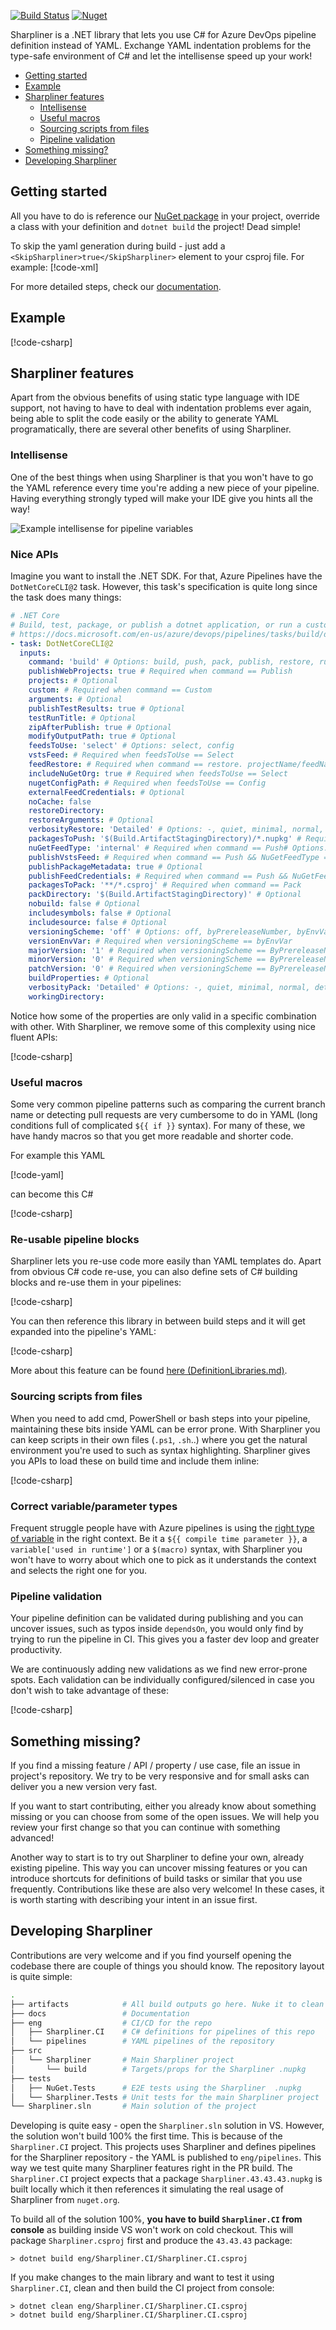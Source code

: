 [![Build Status](https://dev.azure.com/premun/Sharpliner/_apis/build/status/sharpliner-pr?branchName=main)](https://dev.azure.com/premun/Sharpliner/_build/latest?definitionId=6&branchName=main) [![Nuget](https://img.shields.io/nuget/v/Sharpliner)](https://www.nuget.org/packages/Sharpliner/)

Sharpliner is a .NET library that lets you use C# for Azure DevOps pipeline definition instead of YAML.
Exchange YAML indentation problems for the type-safe environment of C# and let the intellisense speed up your work!

- [Getting started](#getting-started)
- [Example](#example)
- [Sharpliner features](#sharpliner-features)
  - [Intellisense](#intellisense)
  - [Useful macros](#useful-macros)
  - [Sourcing scripts from files](#sourcing-scripts-from-files)
  - [Pipeline validation](#pipeline-validation)
- [Something missing?](#something-missing)
- [Developing Sharpliner](#developing-sharpliner)

## Getting started

All you have to do is reference our [NuGet package](https://www.nuget.org/packages/Sharpliner/) in your project, override a class with your definition and `dotnet build` the project! Dead simple!

To skip the yaml generation during build - just add a `<SkipSharpliner>true</SkipSharpliner>` element to your csproj file.
For example:
[!code-xml[](tests/E2E.Tests/ProjectUsingTheLibrarySkipPublish/E2E.Tests.ProjectUsingTheLibrarySkipPublish.csproj#L8-L10)]

For more detailed steps, check our [documentation](https://github.com/sharpliner/sharpliner/blob/main/docs/AzureDevOps/GettingStarted.md).

## Example

[!code-csharp[](tests/Sharpliner.Tests/AzureDevOps/Docs/ReadmeTests.cs#main-example)]

## Sharpliner features

Apart from the obvious benefits of using static type language with IDE support, not having to have to deal with indentation problems ever again, being able to split the code easily or the ability to generate YAML programatically, there are several other benefits of using Sharpliner.

### Intellisense
One of the best things when using Sharpliner is that you won't have to go the YAML reference every time you're adding a new piece of your pipeline.
Having everything strongly typed will make your IDE give you hints all the way!

![Example intellisense for pipeline variables](https://raw.githubusercontent.com/sharpliner/sharpliner/main/docs/images/variables-intellisense.png)

### Nice APIs

Imagine you want to install the .NET SDK. For that, Azure Pipelines have the `DotNetCoreCLI@2` task.
However, this task's specification is quite long since the task does many things:

```yaml
# .NET Core
# Build, test, package, or publish a dotnet application, or run a custom dotnet command
# https://docs.microsoft.com/en-us/azure/devops/pipelines/tasks/build/dotnet-core-cli?view=azure-devops
- task: DotNetCoreCLI@2
  inputs:
    command: 'build' # Options: build, push, pack, publish, restore, run, test, custom
    publishWebProjects: true # Required when command == Publish
    projects: # Optional
    custom: # Required when command == Custom
    arguments: # Optional
    publishTestResults: true # Optional
    testRunTitle: # Optional
    zipAfterPublish: true # Optional
    modifyOutputPath: true # Optional
    feedsToUse: 'select' # Options: select, config
    vstsFeed: # Required when feedsToUse == Select
    feedRestore: # Required when command == restore. projectName/feedName for project-scoped feed. FeedName only for organization-scoped feed.
    includeNuGetOrg: true # Required when feedsToUse == Select
    nugetConfigPath: # Required when feedsToUse == Config
    externalFeedCredentials: # Optional
    noCache: false
    restoreDirectory:
    restoreArguments: # Optional
    verbosityRestore: 'Detailed' # Options: -, quiet, minimal, normal, detailed, diagnostic
    packagesToPush: '$(Build.ArtifactStagingDirectory)/*.nupkg' # Required when command == Push
    nuGetFeedType: 'internal' # Required when command == Push# Options: internal, external
    publishVstsFeed: # Required when command == Push && NuGetFeedType == Internal
    publishPackageMetadata: true # Optional
    publishFeedCredentials: # Required when command == Push && NuGetFeedType == External
    packagesToPack: '**/*.csproj' # Required when command == Pack
    packDirectory: '$(Build.ArtifactStagingDirectory)' # Optional
    nobuild: false # Optional
    includesymbols: false # Optional
    includesource: false # Optional
    versioningScheme: 'off' # Options: off, byPrereleaseNumber, byEnvVar, byBuildNumber
    versionEnvVar: # Required when versioningScheme == byEnvVar
    majorVersion: '1' # Required when versioningScheme == ByPrereleaseNumber
    minorVersion: '0' # Required when versioningScheme == ByPrereleaseNumber
    patchVersion: '0' # Required when versioningScheme == ByPrereleaseNumber
    buildProperties: # Optional
    verbosityPack: 'Detailed' # Options: -, quiet, minimal, normal, detailed, diagnostic
    workingDirectory:
```

Notice how some of the properties are only valid in a specific combination with other.
With Sharpliner, we remove some of this complexity using nice fluent APIs:

[!code-csharp[](tests/Sharpliner.Tests/AzureDevOps/Docs/ReadmeTests.cs#dotnet-fluent-api)]

### Useful macros
Some very common pipeline patterns such as comparing the current branch name or detecting pull requests are very cumbersome to do in YAML (long conditions full of complicated `${{ if }}` syntax).
For many of these, we have handy macros so that you get more readable and shorter code.

For example this YAML

[!code-yaml[](tests/Sharpliner.Tests/AzureDevOps/Docs/ReadmeTests.cs#useful-macros-yaml)]

can become this C#

[!code-csharp[](tests/Sharpliner.Tests/AzureDevOps/Docs/ReadmeTests.cs#useful-macros-csharp)]

### Re-usable pipeline blocks
Sharpliner lets you re-use code more easily than YAML templates do.
Apart from obvious C# code re-use, you can also define sets of C# building blocks and re-use them in your pipelines:

[!code-csharp[](tests/Sharpliner.Tests/AzureDevOps/Docs/ReadmeTests.cs#pipeline-library)]

You can then reference this library in between build steps and it will get expanded into the pipeline's YAML:

[!code-csharp[](tests/Sharpliner.Tests/AzureDevOps/Docs/ReadmeTests.cs#pipeline-library-usage)]

More about this feature can be found [here (DefinitionLibraries.md)](https://github.com/sharpliner/sharpliner/blob/main/docs/AzureDevOps/DefinitionLibraries.md).


### Sourcing scripts from files
When you need to add cmd, PowerShell or bash steps into your pipeline, maintaining these bits inside YAML can be error prone.
With Sharpliner you can keep scripts in their own files (`.ps1`, `.sh`..) where you get the natural environment you're used to such as syntax highlighting.
Sharpliner gives you APIs to load these on build time and include them inline:

[!code-csharp[](tests/Sharpliner.Tests/AzureDevOps/Docs/ReadmeTests.cs#sourcing-from-files)]

### Correct variable/parameter types
Frequent struggle people have with Azure pipelines is using the [right type of variable](https://docs.microsoft.com/en-us/azure/devops/pipelines/process/variables?view=azure-devops&tabs=yaml%2Cbatch#understand-variable-syntax) in the right context.
Be it a `${{ compile time parameter }}`, a `variable['used in runtime']` or a `$(macro)` syntax, with Sharpliner you won't have to worry about which one to pick as it understands the context and selects the right one for you.

### Pipeline validation
Your pipeline definition can be validated during publishing and you can uncover issues, such as typos inside `dependsOn`, you would only find by trying to run the pipeline in CI.
This gives you a faster dev loop and greater productivity.

We are continuously adding new validations as we find new error-prone spots.
Each validation can be individually configured/silenced in case you don't wish to take advantage of these:

[!code-csharp[](tests/Sharpliner.Tests/AzureDevOps/Docs/ReadmeTests.cs#configuration)]

## Something missing?

If you find a missing feature / API / property / use case, file an issue in project's repository.
We try to be very responsive and for small asks can deliver you a new version very fast.

If you want to start contributing, either you already know about something missing or you can choose from some of the open issues.
We will help you review your first change so that you can continue with something advanced!

Another way to start is to try out Sharpliner to define your own, already existing pipeline.
This way you can uncover missing features or you can introduce shortcuts for definitions of build tasks or similar that you use frequently.
Contributions like these are also very welcome!
In these cases, it is worth starting with describing your intent in an issue first.

## Developing Sharpliner

Contributions are very welcome and if you find yourself opening the codebase there are couple of things you should know.
The repository layout is quite simple:

```bash
.
├── artifacts            # All build outputs go here. Nuke it to clean
├── docs                 # Documentation
├── eng                  # CI/CD for the repo
│   ├── Sharpliner.CI    # C# definitions for pipelines of this repo
│   └── pipelines        # YAML pipelines of the repository
├── src
│   └── Sharpliner       # Main Sharpliner project
│       └── build        # Targets/props for the Sharpliner .nupkg
├── tests
│   ├── NuGet.Tests      # E2E tests using the Sharpliner  .nupkg
│   └── Sharpliner.Tests # Unit tests for the main Sharpliner project
└── Sharpliner.sln       # Main solution of the project
```

Developing is quite easy - open the `Sharpliner.sln` solution in VS. However, the solution won't build 100% the first time.
This is because of the `Sharpliner.CI` project.
This projects uses Sharpliner and defines pipelines for the Sharpliner repository - the YAML is published to `eng/pipelines`.
This way we test quite many Sharpliner features right in the PR build.
The `Sharpliner.CI` project expects that a package `Sharpliner.43.43.43.nupkg` is built locally which it then references it simulating the real usage of Sharpliner from `nuget.org`.

To build all of the solution 100%, **you have to build `Sharpliner.CI` from console** as building inside VS won't work on cold checkout.
This will package `Sharpliner.csproj` first and produce the `43.43.43` package:
```
> dotnet build eng/Sharpliner.CI/Sharpliner.CI.csproj
```

If you make changes to the main library and want to test it using `Sharpliner.CI`, clean and then build the CI project from console:
```
> dotnet clean eng/Sharpliner.CI/Sharpliner.CI.csproj
> dotnet build eng/Sharpliner.CI/Sharpliner.CI.csproj
```
